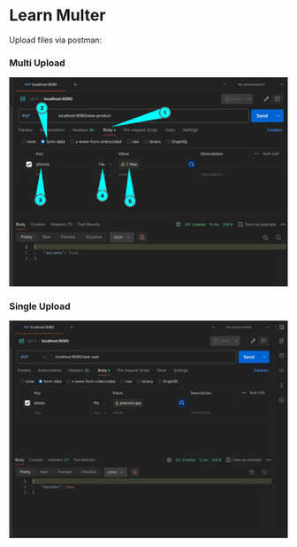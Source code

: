 # Learn Multer

Upload files via postman:

### Multi Upload

![](./postman-multi-upload.jpeg)

### Single Upload

![](./postman-single-upload.jpeg)
